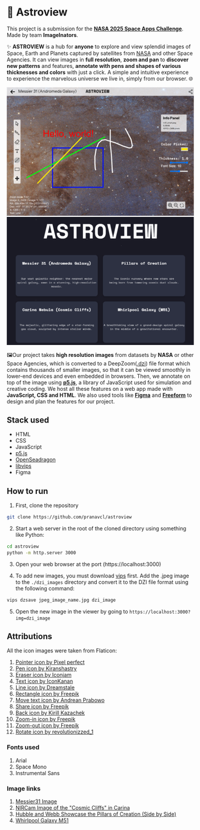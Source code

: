 # 🌌 Astroview

This project is a submission for the [**NASA 2025 Space Apps Challenge**](https://www.spaceappschallenge.org/2025/). Made by team **ImageInators**.

✨ **ASTROVIEW** is a hub for **anyone** to explore and view splendid images of Space, Earth and Planets captured by satellites from [NASA](https://nasa.gov) and other Space Agencies. It can view images in **full resolution**, **zoom and pan** to **discover new patterns** and features, **annotate with pens and shapes of various thicknesses and colors** with just a click. A simple and intuitive experience to experience the marvelous universe we live in, simply from our browser. 🌐

![Screenshot of the annotation features](screenshot1.png)
![Screenshot of the landing page](screenshot2.png)

🖼️Our project takes **high resolution images** from datasets by **NASA** or other Space Agencies, which is converted to a DeepZoom([.dzi](https://en.wikipedia.org/wiki/Deep_Zoom)) file format which contains thousands of smaller images, so that it can be viewed smoothly in lower-end devices and even embedded in browsers. Then, we annotate on top of the image using [**p5.js**](https://p5js.org/), a library of JavaScript used for simulation and creative coding. We host all these features on a web app made with **JavaScript, CSS and HTML**. We also used tools like [**Figma**](https://en.wikipedia.org/wiki/Figma) and [**Freeform**](https://apps.apple.com/us/app/freeform/id6443742539) to design and plan the features for our project.

## Stack used

- HTML
- CSS
- JavaScript
- [p5.js](https://p5js.org/)
- [OpenSeadragon](https://openseadragon.github.io/)
- [libvips](https://github.com/libvips/libvips) 
- Figma

## How to run

1. First, clone the repository
```bash
git clone https://github.com/pranavcl/astroview
```

2. Start a web server in the root of the cloned directory using something like Python:
```bash
cd astroview
python -m http.server 3000
```
3. Open your web browser at the port (https://localhost:3000)

4. To add new images, you must download [vips](https://github.com/libvips/libvips) first. Add the .jpeg image to the `./dzi_images` directory and convert it to the DZI file format using the following command:

```bash
vips dzsave jpeg_image_name.jpg dzi_image
```

5. Open the new image in the viewer by going to `https://localhost:3000?img=dzi_image`

## Attributions

All the icon images were taken from Flaticon:
1. [Pointer icon by Pixel perfect](https://www.flaticon.com/free-icon/cursor_1828166?term=pointer&page=1&position=7&origin=search&related_id=1828166)
2. [Pen icon by Kiranshastry](https://www.flaticon.com/free-icon/pen_1159725?term=pen&page=1&position=14&origin=search&related_id=1159725)
3. [Eraser icon by Iconjam](https://www.flaticon.com/free-icon/eraser_4043845?term=eraser&page=1&position=1&origin=search&related_id=4043845)
4. [Text icon by IconKanan](https://www.flaticon.com/free-icon/text_3856192?term=text&page=1&position=14&origin=search&related_id=3856192)
5. [Line icon by Dreamstale](https://www.flaticon.com/free-icon/nodes_517058?term=line&page=1&position=22&origin=search&related_id=517058)
6. [Rectangle icon by Freepik](https://www.flaticon.com/free-icon/rectangle_3305372?term=rectangle&page=1&position=5&origin=search&related_id=3305372)
7. [Move text icon by Andrean Prabowo](https://www.flaticon.com/free-icon/move_3771730?term=move&page=1&position=3&origin=search&related_id=3771730)
8. [Share icon by Freepik](https://www.flaticon.com/free-icon/share_1358023?term=share&page=1&position=1&origin=search&related_id=1358023)
9. [Back icon by Kirill Kazachek](https://www.flaticon.com/free-icon/arrow_507257?term=back&page=1&position=4&origin=search&related_id=507257)
10. [Zoom-in icon by Freepik](https://www.flaticon.com/free-icon/zoom-in_545651?term=zoom+in&page=1&position=1&origin=search&related_id=545651)
11. [Zoom-out icon by Freepik](https://www.flaticon.com/free-icon/magnifying-glass_74158?term=zoom+in&page=1&position=2&origin=search&related_id=74158)
12. [Rotate icon by revolutionizzed_1](https://www.flaticon.com/free-icon/rotate_15440060?term=reset&page=1&position=20&origin=search&related_id=15440060)

### Fonts used

1. Arial
2. Space Mono
3. Instrumental Sans

### Image links

1. [Messier31 Image](https://science.nasa.gov/mission/hubble/science/explore-the-night-sky/hubble-messier-catalog/messier-31/#:~:text=In%20January%20of%202025%2C%20NASA&#x27;s,were%20challenging%20to%20stitch%20together.)
2. [NIRCam Image of the "Cosmic Cliffs" in Carina](https://esawebb.org/images/weic2205a/)
3. [Hubble and Webb Showcase the Pillars of Creation (Side by Side)](https://esawebb.org/images/weic2216d/)
4. [Whirlpool Galaxy M51](https://www.esa.int/ESA_Multimedia/Images/2005/04/Whirlpool_Galaxy_M51)

